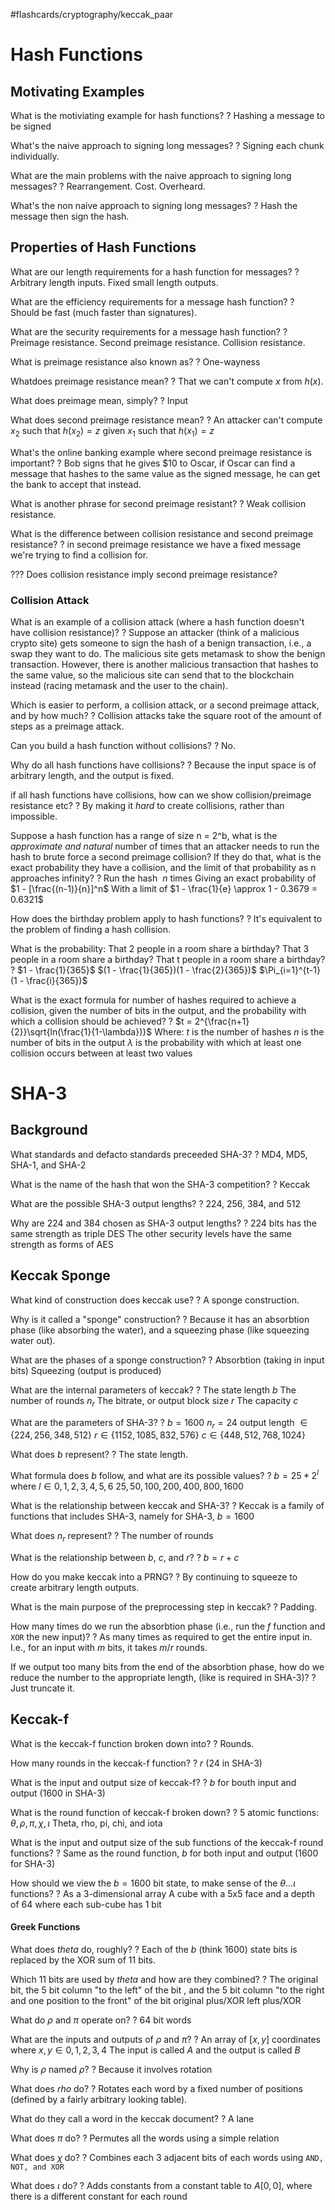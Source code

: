 #flashcards/cryptography/keccak_paar

# Hash Functions

## Motivating Examples

What is the motiviating example for hash functions?
?
Hashing a message to be signed

What's the naive approach to signing long messages?
?
Signing each chunk individually.

What are the main problems with the naive approach to signing long messages?
?
Rearrangement.
Cost.
Overheard.
<!--SR:2022-10-23,3,250-->

What's the non naive approach to signing long messages?
?
Hash the message then sign the hash.
<!--SR:2022-10-24,4,250-->

## Properties of Hash Functions

What are our length requirements for a hash function for messages?
?
Arbitrary length inputs.
Fixed small length outputs.
<!--SR:2022-10-22,2,250-->

What are the efficiency requirements for a message hash function?
?
Should be fast (much faster than signatures).
<!--SR:2022-10-24,4,250-->

What are the security requirements for a message hash function?
?
Preimage resistance.
Second preimage resistance.
Collision resistance.
<!--SR:2022-10-21,1,230-->

What is preimage resistance also known as?
?
One-wayness

Whatdoes preimage resistance mean?
?
That we can't compute $x$ from $h(x)$.

What does preimage mean, simply?
?
Input

What does second preimage resistance mean?
?
An attacker can't compute $x_2$ such that $h(x_2) = z$ given $x_1$ such that $h(x_1) = z$
<!--SR:2022-10-24,4,250-->

What's the online banking example where second preimage resistance is important?
?
Bob signs that he gives $10 to Oscar, if Oscar can find a message that hashes to the same value as the signed message, he can get the bank to accept that instead.
<!--SR:2022-10-25,5,270-->

What is another phrase for second preimage resistant?
?
Weak collision resistance.
<!--SR:2022-10-24,4,250-->

What is the difference between collision resistance and second preimage resistance?
?
in second preimage resistance we have a fixed message we're trying to find a collision for.
<!--SR:2022-10-22,2,250-->

??? Does collision resistance imply second preimage resistance?

### Collision Attack

What is an example of a collision attack (where a hash function doesn't have collision resistance)?
?
Suppose an attacker (think of a malicious crypto site) gets someone to sign the hash of a benign transaction, i.e., a swap they want to do. The malicious site gets metamask to show the benign transaction. However, there is another malicious transaction that hashes to the same value, so the malicious site can send that to the blockchain instead (racing metamask and the user to the chain).
<!--SR:2022-10-24,4,250-->

Which is easier to perform, a collision attack, or a second preimage attack, and by how much?
?
Collision attacks take the square root of the amount of steps as a preimage attack.

Can you build a hash function without collisions?
?
No.

Why do all hash functions have collisions?
?
Because the input space is of arbitrary length, and the output is fixed.
<!--SR:2022-10-24,4,250-->

if all hash functions have collisions, how can we show collision/preimage resistance etc?
?
By making it *hard* to create collisions, rather than impossible.
<!--SR:2022-10-24,4,250-->

Suppose a hash function has a range of size n = 2^b, what is the *approximate and natural* number of times that an attacker needs to run the hash to brute force a second preimage collision? If they do that, what is the exact probability they have  a collision, and the limit of that probability as n approaches infinity?
?
Run the hash $~n$ times
Giving an exact probability of $1 - [\frac{(n-1)}{n}]^n$ 
With a limit of $1 - \frac{1}{e} \approx 1 - 0.3679 = 0.6321$
<!--SR:2022-10-21,1,230-->

How does the birthday problem apply to hash functions?
?
It's equivalent to the problem of finding a hash collision.
<!--SR:2022-10-22,2,250-->

What is the probability:
That 2 people in a room share a birthday?
That 3 people in a room share a birthday?
That t people in a room share a birthday?
?
$1 - \frac{1}{365}$
$(1 - \frac{1}{365})(1 - \frac{2}{365})$
$\Pi_{i=1}^{t-1}(1 - \frac{i}{365})$
<!--SR:2022-10-21,1,230-->

What is the exact formula for number of hashes required to achieve a collision, given the number of bits in the output, and the probability with which a collision should be achieved?
?
$t = 2^{\frac{n+1}{2}}\sqrt{ln(\frac{1}{1-\lambda})}$
Where: 
	$t$ is the number of hashes
	$n$ is the number of bits in the output
	$\lambda$ is the probability with which at least one collision occurs between at least two values
<!--SR:2022-10-21,1,230-->


# SHA-3

## Background

What standards and defacto standards preceeded SHA-3?
?
MD4, MD5, SHA-1, and SHA-2
<!--SR:2022-10-22,2,250-->

What is the name of the hash that won the SHA-3 competition?
?
Keccak
<!--SR:2022-10-24,4,250-->

What are the possible SHA-3 output lengths?
?
224, 256, 384, and 512

Why are 224 and 384 chosen as SHA-3 output lengths?
?
224 bits has the same strength as triple DES
The other security levels have the same strength as forms of AES
<!--SR:2022-10-24,4,250-->

## Keccak Sponge

What kind of construction does keccak use?
?
A sponge construction.
<!--SR:2022-10-22,2,250-->

Why is it called a "sponge" construction?
?
Because it has an absorbtion phase (like absorbing the water), and a squeezing phase (like squeezing water out).
<!--SR:2022-10-22,2,250-->

What are the phases of a sponge construction?
?
Absorbtion (taking in input bits)
Squeezing (output is produced)
<!--SR:2022-10-22,2,250-->

What are the internal parameters of keccak?
?
The state length $b$ 
The number of rounds $n_r$
The bitrate, or output block size $r$
The capacity $c$
<!--SR:2022-10-21,1,230-->

What are the parameters of SHA-3?
?
$b = 1600$
$n_r = 24$
output length $\in \{224, 256, 348, 512\}$
$r \in \{1152, 1085, 832, 576\}$
$c \in \{448, 512, 768, 1024\}$

What does $b$ represent?
?
The state length.

What formula does $b$ follow, and what are its possible values?
?
$b = 25 * 2^l$ where $l \in {0,1,2,3,4,5,6}$
${25, 50, 100, 200, 400, 800, 1600}$

What is the relationship between keccak and SHA-3?
?
Keccak is a family of functions that includes SHA-3, namely for SHA-3, $b=1600$

What does $n_r$ represent?
?
The number of rounds

What is the relationship between $b$, $c$, and $r$?
?
$b = r + c$
<!--SR:2022-10-23,3,250-->

How do you make keccak into a PRNG?
?
By continuing to squeeze to create arbitrary length outputs.
<!--SR:2022-10-22,2,250-->

What is the main purpose of the preprocessing step in keccak?
?
Padding.
<!--SR:2022-10-22,2,250-->

How many times do we run the absorbtion phase (i.e., run the $f$ function and `XOR` the new input)?
?
As many times as required to get the entire input in.
I.e., for an input with $m$ bits, it takes $m/r$ rounds.
<!--SR:2022-10-23,3,250-->

If we output too many bits from the end of the absorbtion phase, how do we reduce the number to the appropriate length, (like is required in SHA-3)?
?
Just truncate it.
<!--SR:2022-10-24,4,250-->

## Keccak-f

What is the keccak-f function broken down into?
?
Rounds.
<!--SR:2022-10-24,4,250-->

How many rounds in the keccak-f function?
?
$r$ (24 in SHA-3)

What is the input and output size of keccak-f?
?
$b$ for bouth input and output (1600 in SHA-3)
<!--SR:2022-10-23,3,250-->

What is the round function of keccak-f broken down?
?
5 atomic functions:
$\theta, \rho, \pi, \chi, \iota$
Theta, rho, pi, chi, and iota
<!--SR:2022-10-21,1,230-->

What is the input and output size of the sub functions of the keccak-f round functions?
?
Same as the round function, $b$ for both input and output (1600 for SHA-3)
<!--SR:2022-10-23,3,250-->

How should we view the $b = 1600$ bit state, to make sense of the $\theta ... \iota$ functions?
?
As a 3-dimensional array
A cube with a 5x5 face and a depth of 64 where each sub-cube has 1 bit

#### Greek Functions

What does $theta$ do, roughly?
?
Each of the $b$ (think $1600$) state bits is replaced by the XOR sum of 11 bits.
<!--SR:2022-10-21,1,230-->

Which 11 bits are used by $theta$ and how are they combined?
?
The original bit, the 5 bit column "to the left" of the bit  , and the 5 bit column "to the right and one position to the front" of the bit
original plus/XOR left plus/XOR
<!--SR:2022-10-23,3,250-->

What do $\rho$ and $\pi$ operate on?
?
64 bit words
<!--SR:2022-10-23,3,250-->

 What are the inputs and outputs of $\rho$ and $\pi$?
 ?
 An array of $[x,y]$ coordinates where $x,y \in 0,1,2,3,4$
The input is called $A$ and the output is called $B$

Why is $\rho$ named $\rho$?
?
Because it involves rotation
<!--SR:2022-10-23,3,250-->

What does $rho$ do?
?
Rotates each word by a fixed number of positions (defined by a fairly arbitrary looking table).

What do they call a word in the keccak document?
?
A lane
<!--SR:2022-10-23,3,250-->

What does $\pi$ do?
?
Permutes all the words using a simple relation
<!--SR:2022-10-22,2,250-->

What does $\chi$ do?
?
Combines each 3 adjacent bits of each words using `AND, NOT, and XOR`
<!--SR:2022-10-23,3,250-->

What does $\iota$ do?
?
Adds constants from a constant table to $A[0,0]$, where there is a different constant for each round
<!--SR:2022-10-21,1,230-->




